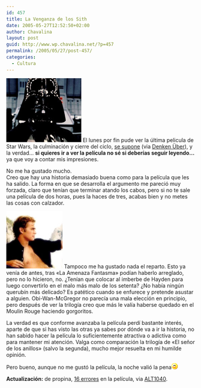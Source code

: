 ```yaml
---
id: 457
title: La Venganza de los Sith
date: 2005-05-27T12:52:50+02:00
author: Chavalina
layout: post
guid: http://www.wp.chavalina.net/?p=457
permalink: /2005/05/27/post-457/
categories:
  - Cultura
---
```

<img class="imgizqda" src="/imagenes/fotos/darth-vader.jpg" alt="Darth Vader" /> El lunes por fin pude ver la &uacute;ltima pelicula de Star Wars, la culminaci&oacute;n y cierre del ciclo, <a href="http://www.cinematical.com/2005/05/25/lucas-idea-for-new-star-wars-prequel/" target="_blank">se supone</a> (via <a href="http://www.uberbin.net/archivos/rants/el-futuro-de-lucasfilms.php" target="_blank">Denken &Uuml;ber</a>), y la verdad… **si quieres ir a ver la pel&iacute;cula no sé si deber&iacute;as seguir leyendo…** ya que voy a contar mis impresiones.

No me ha gustado mucho.  
Creo que hay una historia demasiado buena como para la pel&iacute;cula que les ha salido. La forma en que se desarrolla el argumento me pareci&oacute; muy forzada, claro que ten&iacute;an que terminar atando los cabos, pero si no te sale una pel&iacute;cula de dos horas, pues la haces de tres, acabas bien y no metes las cosas con calzador.

<img class="imgdcha" src="/imagenes/fotos/hayden.jpg" alt="Hayden Leand" /> Tampoco me ha gustado nada el reparto. Esto ya ven&iacute;a de antes, tras «La Amenaza Fantasma» pod&iacute;an haberlo arreglado, pero no lo hicieron, no. &iquest;Ten&iacute;an que colocar al imberbe de Hayden para luego convertirlo en el malo más malo de los setenta? &iquest;No hab&iacute;a ning&uacute;n querub&iacute;n más delicado? Es patético cuando se enfurece y pretende asustar a alguien. Obi-Wan-McGregor no parec&iacute;a una mala elecci&oacute;n en principio, pero después de ver la trilog&iacute;a creo que más le val&iacute;a haberse quedado en el Moulin Rouge haciendo gorgoritos.

La verdad es que conforme avanzaba la pel&iacute;cula perd&iacute; bastante interés, aparte de que si has visto las otras ya sabes por d&oacute;nde va a ir la historia, no han sabido hacer la pel&iacute;cula lo suficientemente atractiva o adictiva como para mantener mi atenci&oacute;n. Valga como comparaci&oacute;n la trilog&iacute;a de «El se&ntilde;or de los anillos» (salvo la segunda), mucho mejor resuelta en mi humilde opini&oacute;n.

Pero bueno, aunque no me gust&oacute; la pel&iacute;cula, la noche vali&oacute; la pena![emo](/imagenes/emoticonos/sonrisa.gif) 

**Actualizaci&oacute;n:** de propina, <a href="http://www.moviemistakes.com/film4924" target="_blank">16 errores</a> en la pel&iacute;cula, via <a href="http://www.alt1040.com/archivo/2005/05/27/errores-en-el-star-wars-episode-iii/" target="_blank">ALT1040</a>.